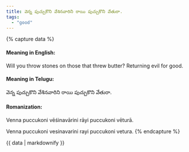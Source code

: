 ```yaml
---
title: వెన్న పుచ్చుకొని వేశినవారిని రాయి పుచ్చుకొని వేతురా.
tags:
  - "good"
---
```


{% capture data %}
#### Meaning in English:
Will you throw stones on those that threw butter?
Returning evil for good.

#### Meaning in Telugu:
వెన్న పుచ్చుకొని వేశినవారిని రాయి పుచ్చుకొని వేతురా.

#### Romanization:
Venna puccukoni vēśinavārini rāyi puccukoni vēturā.

Venna puccukoni vesinavarini rayi puccukoni vetura.
{% endcapture %}

{{ data | markdownify }}

